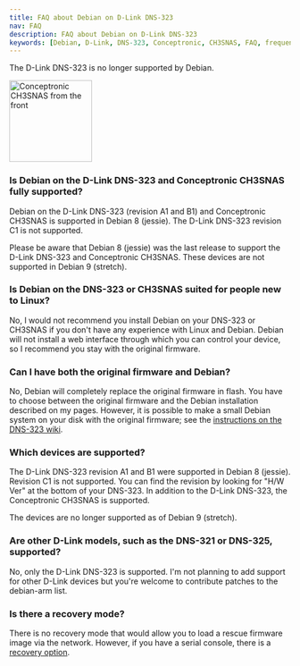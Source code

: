 ```yaml
---
title: FAQ about Debian on D-Link DNS-323
nav: FAQ
description: FAQ about Debian on D-Link DNS-323
keywords: [Debian, D-Link, DNS-323, Conceptronic, CH3SNAS, FAQ, frequently asked questions, help, troubleshooting]
---
```


<div class="alert alert-danger">

The D-Link DNS-323 is no longer supported by Debian.

</div>

<div class="right">
<img src = "../images/r_ch3snas_front.jpg" class="border" alt="Conceptronic CH3SNAS from the front" width="148" height="146" />
</div>

<h3>Is Debian on the D-Link DNS-323 and Conceptronic CH3SNAS fully supported?</h3>

Debian on the D-Link DNS-323 (revision A1 and B1) and Conceptronic CH3SNAS
is supported in Debian 8 (jessie).  The D-Link DNS-323 revision C1 is not
supported.

Please be aware that Debian 8 (jessie) was the last release to support the
D-Link DNS-323 and Conceptronic CH3SNAS.  These devices are not supported
in Debian 9 (stretch).

<h3>Is Debian on the DNS-323 or CH3SNAS suited for people new to Linux?</h3>

No, I would not recommend you install Debian on your DNS-323 or CH3SNAS if
you don't have any experience with Linux and Debian.  Debian will not
install a web interface through which you can control your device, so I
recommend you stay with the original firmware.

<h3>Can I have both the original firmware and Debian?</h3>

No, Debian will completely replace the original firmware in flash.  You
have to choose between the original firmware and the Debian installation
described on my pages.  However, it is possible to make a small Debian
system on your disk with the original firmware; see the <a href =
"http://dns323.kood.org/howto:install_debian">instructions on the DNS-323
wiki</a>.

<h3>Which devices are supported?</h3>

The D-Link DNS-323 revision A1 and B1 were supported in Debian 8 (jessie).  Revision C1 is
not supported.  You can find the revision by looking for "H/W
Ver" at the bottom of your DNS-323.  In addition to the D-Link DNS-323, the
Conceptronic CH3SNAS is supported.

The devices are no longer supported as of Debian 9 (stretch).

<h3>Are other D-Link models, such as the DNS-321 or DNS-325, supported?</h3>

No, only the D-Link DNS-323 is supported.  I'm not planning to add support
for other D-Link devices but you're welcome to contribute patches to the
debian-arm list.

<h3>Is there a recovery mode?</h3>

There is no recovery mode that would allow you to load a rescue firmware
image via the network.  However, if you have a serial console, there is a
<a href = "../recovery/">recovery option</a>.

